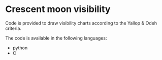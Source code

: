 # Crescent moon visibility

Code is provided to draw visibility charts according to the Yallop & Odeh criteria.

The code is available in the following languages:
- python
- C
